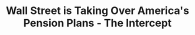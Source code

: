 ---
categories: all_articles articles
provider_display: "firstlook.org"
provider_name: "firstlook.org"
favicon_url: https://prod01-cdn00.cdn.firstlook.org/theintercept/wp-content/themes/the-intercept-v2/favicon.png
title: "Wall Street is Taking Over America's Pension Plans - The Intercept"
published: 2014-11-25
source: https://firstlook.org/theintercept/2014/11/20/huge-wall-street-story-one-talking/
thumbnail: https://prod01-cdn01.cdn.firstlook.org/wp-uploads/sites/1/2014/10/486698859.jpg
---